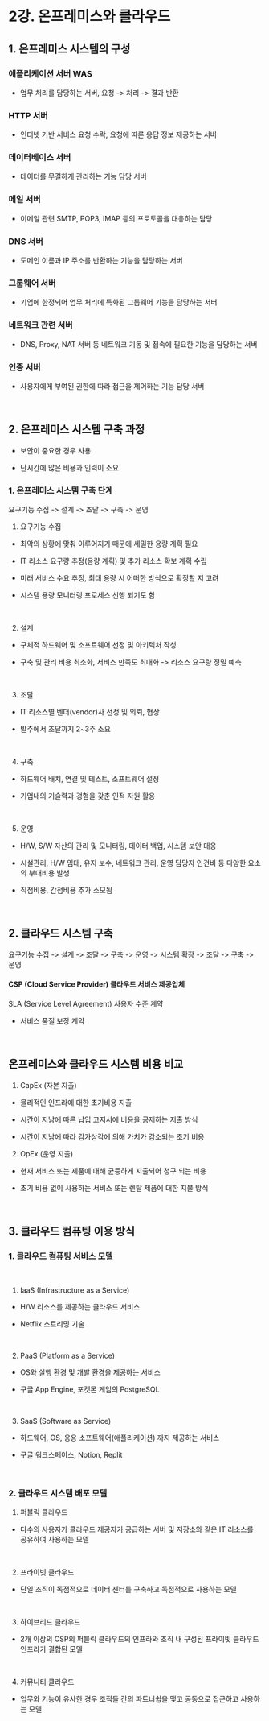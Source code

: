 # 2강. 온프레미스와 클라우드

## 1. 온프레미스 시스템의 구성

### 애플리케이션 서버 WAS

- 업무 처리를 담당하는 서버, 요청 -> 처리 -> 결과 반환

### HTTP 서버

- 인터넷 기반 서비스 요청 수락, 요청에 따른 응답 정보 제공하는 서버

### 데이터베이스 서버

- 데이터를 무결하게 관리하는 기능 담당 서버

### 메일 서버

- 이메일 관련 SMTP, POP3, IMAP 등의 프로토콜을 대응하는 담당

### DNS 서버

- 도메인 이름과 IP 주소를 반환하는 기능을 담당하는 서버

### 그룹웨어 서버

- 기업에 한정되어 업무 처리에 특화된 그룹웨어 기능을 담당하는 서버

### 네트워크 관련 서버

- DNS, Proxy, NAT 서버 등 네트워크 기동 및 접속에 필요한 기능을 담당하는 서버

### 인증 서버

- 사용자에게 부여된 권한에 따라 접근을 제어하는 기능 담당 서버

<br />

## 2. 온프레미스 시스템 구축 과정

- 보안이 중요한 경우 사용

- 단시간에 많은 비용과 인력이 소요

### 1. 온프레미스 시스템 구축 단계

요구기능 수집 -> 설계 -> 조달 -> 구축 -> 운영

1. 요구기능 수집

- 최악의 상황에 맞춰 이루어지기 때문에 세밀한 용량 계획 필요

- IT 리소스 요구량 추정(용량 계획) 및 추가 리소스 확보 계획 수립

- 미래 서비스 수요 추정, 최대 용량 시 어떠한 방식으로 확장할 지 고려

- 시스템 용량 모니터링 프로세스 선행 되기도 함

<br/>

2. 설계

- 구체적 하드웨어 및 소프트웨어 선정 및 아키텍처 작성

- 구축 및 관리 비용 최소화, 서비스 만족도 최대화 -> 리소스 요구량 정밀 예측

<br/>

3. 조달

- IT 리소스별 벤더(vendor)사 선정 및 의뢰, 협상

- 발주에서 조달까지 2~3주 소요

<br/>

4. 구축

- 하드웨어 배치, 연결 및 테스트, 소프트웨어 설정

- 기업내의 기술력과 경험을 갖춘 인적 자원 활용

<br/>

5. 운영

- H/W, S/W 자산의 관리 및 모니터링, 데이터 백업, 시스템 보안 대응

- 시설관리, H/W 임대, 유지 보수, 네트워크 관리, 운영 담당자 인건비 등 다양한 요소의 부대비용 발생

- 직접비용, 간접비용 추가 소모됨

<br/>

## 2. 클라우드 시스템 구축

요구기능 수집 -> 설계 -> 조달 -> 구축 -> 운영 -> 시스템 확장 -> 조달 -> 구축 -> 운영

#### CSP (Cloud Service Provider) 클라우드 서비스 제공업체

SLA (Service Level Agreement) 사용자 수준 계약

- 서비스 품질 보장 계약

<br/>

## 온프레미스와 클라우드 시스템 비용 비교

1. CapEx (자본 지출)

- 물리적인 인프라에 대한 초기비용 지출

- 시간이 지남에 따른 납입 고지서에 비용을 공제하는 지출 방식

- 시간이 지남에 따라 감가상각에 의해 가치가 감소되는 초기 비용

2. OpEx (운영 지출)

- 현재 서비스 또는 제품에 대해 균등하게 지출되어 청구 되는 비용

- 초기 비용 없이 사용하는 서비스 또는 렌탈 제품에 대한 지불 방식

<br/>

## 3. 클라우드 컴퓨팅 이용 방식

### 1. 클라우드 컴퓨팅 서비스 모델

<br />

1. IaaS (Infrastructure as a Service)

- H/W 리소스를 제공하는 클라우드 서비스

- Netflix 스트리밍 기술

<br />

2. PaaS (Platform as a Service)

- OS와 실행 환경 및 개발 환경을 제공하는 서비스

- 구글 App Engine, 포켓몬 게임의 PostgreSQL

<br />

3. SaaS (Software as Service)

- 하드웨어, OS, 응용 소프트웨어(애플리케이션) 까지 제공하는 서비스

- 구글 워크스페이스, Notion, Replit

<br />

### 2. 클라우드 시스템 배포 모델

1. 퍼블릭 클라우드

- 다수의 사용자가 클라우드 제공자가 공급하는 서버 및 저장소와 같은 IT 리소스를 공유하여 사용하는 모델

<br />

2. 프라이빗 클라우드

- 단일 조직이 독점적으로 데이터 센터를 구축하고 독점적으로 사용하는 모델

<br />

3. 하이브리드 클라우드

- 2개 이상의 CSP의 퍼블릭 클라우드의 인프라와 조직 내 구성된 프라이빗 클라우드 인프라가 결합된 모델

<br />

4. 커뮤니티 클라우드

- 업무와 기능이 유사한 경우 조직들 간의 파트너쉽을 맺고 공동으로 접근하고 사용하는 모델

<br />
